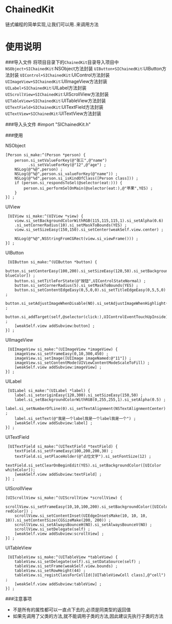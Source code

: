# ChainedKit
链式编程的简单实现,让我们可以用`.`来调用方法

使用说明
=======
###导入文件
将项目目录下的`ChainedKit`目录导入项目中
`NSObject+SIChainedKit`:NSObject方法封装
`UIButton+SIChainedKit`:UIButton方法封装
`UIControl+SIChainedKit`:UIControl方法封装
`UIImageView+SIChainedKit`:UIImageView方法封装
`UILabel+SIChainedKit`:UILabel方法封装
`UIScrollView+SIChainedKit`:UIScrollView方法封装
`UITableView+SIChainedKit`:UITableView方法封装
`UITextField+SIChainedKit`:UITextField方法封装
`UITextView+SIChainedKit`:UITextView方法封装

###导入头文件
	#import "SIChainedKit.h"
	
###使用

NSObject

    [Person si_make:^(Person *person) {
        person.si_setValueForKey(@"张三",@"name")
              .si_setValueForKey(@"12",@"age") ;
        NSLog(@"%@",person) ;
        NSLog(@"%@",person.si_valueForKey(@"name")) ;
        NSLog(@"%d",person.si_isKindOfClass([Person class])) ;
        if (person.si_respondsToSel(@selector(eat:))) {
            person.si_performSelOnMain(@selector(eat:),@"苹果",YES) ;
        }
    }] ;
    
UIView
	
	 [UIView si_make:^(UIView *view) {
        view.si_setBackgroundColorWithRGB(115,115,115,1).si_setAlpha(0.6)
        .si_setCornerRadius(10).si_setMaskToBounds(YES) ;
        view.si_setSizeEasy(150,150).si_setCenter(weakSelf.view.center) ;
        
        NSLog(@"%@",NSStringFromCGRect(view.si_viewFrame())) ;
    }] ;
    
UIButton

	 [UIButton si_make:^(UIButton *button) {
        button.si_setCenterEasy(100,200).si_setSizeEasy(120,50).si_setBackgroundColor([UIColor blueColor]) ;
        button.si_setTitleForState(@"按钮",UIControlStateNormal) ;
        button.si_setCornerRadius(5).si_setMaskToBounds(YES) ;
        button.si_setContentEdgeEasy(0,5,0,0).si_setTitleEdgeEasy(0,5,5,0) ;
        button.si_setAdjustImageWhenDisable(NO).si_setAdjustImageWhenHighlight(NO) ;
        button.si_addTarget(self,@selector(click:),UIControlEventTouchUpInside) ;
        [weakSelf.view addSubview:button] ;
    }] ;
    
UIImageView
	
	 [UIImageView si_make:^(UIImageView *imageView) {
        imageView.si_setFrameEasy(0,10,300,450) ;
        imageView.si_setImage([UIImage imageNamed:@"11"]) ;
        imageView.si_setContentMode(UIViewContentModeScaleToFill) ;
        [weakSelf.view addSubview:imageView] ;
    }] ;
    
 UILabel
 
 
 	 [UILabel si_make:^(UILabel *label) {
        label.si_setoriginEasy(120,300).si_setSizeEasy(150,50) ;
        label.si_setBackgroundColorWithRGB(0,255,255,1).si_setAlpha(0.5) ;
        label.si_setNumberOfLine(0).si_setTextAlignment(NSTextAlignmentCenter) ;
        label.si_setText(@"我是一个label我是一个label我是一个") ;
        [weakSelf.view addSubview:label] ;
    }] ;
    
UITextField

	 [UITextField si_make:^(UITextField *textField) {
        textField.si_setFrameEasy(100,200,200,30) ;
        textField.si_setPlaceHolder(@"占位文字").si_setFontSize(12) ;
        textField.si_setClearOnBeginEdit(YES).si_setBackgroundColor([UIColor whiteColor]);
        [weakSelf.view addSubview:textField] ;
    }] ;
    
UIScrollView

	[UIScrollView si_make:^(UIScrollView *scrollView) {
        scrollView.si_setFrameEasy(10,10,100,200).si_setBackgroundColor([UIColor redColor]) ;
        scrollView.si_setContentInset(UIEdgeInsetsMake(10, 10, 10, 10)).si_setContentSize(CGSizeMake(200, 200)) ;
        scrollView.si_setAlwaysBounceH(NO).si_setAlwaysBounceV(NO) ;
        scrollView.si_setDelegate(self) ;
        [weakSelf.view addSubview:scrollView] ;
    }] ;
    
UITableView
	
	 [UITableView si_make:^(UITableView *tableView) {
        tableView.si_setDelegate(self).si_setDataSource(self) ;
        tableView.si_setFrame(weakSelf.view.bounds) ;
        tableView.si_setRowHeight(44) ;
        tableView.si_registClassForCellId([UITableViewCell class],@"cell") ;
        [weakSelf.view addSubview:tableView] ;
    }] ;
    
    
 
###注意事项
 
 * 不是所有的属性都可以一直点下去的,必须是同类型的返回值
 * 如果先调用了父类的方法,就不能调用子类的方法,因此建议先执行子类的方法
	


